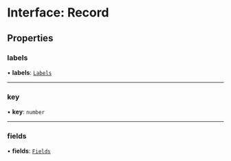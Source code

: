 # Interface: Record

## Properties

### labels

• **labels**: [`Labels`](Labels.md)

___

### key

• **key**: `number`

___

### fields

• **fields**: [`Fields`](Fields.md)
